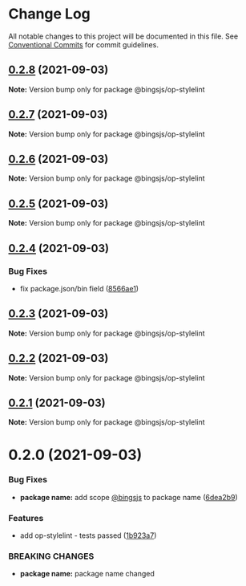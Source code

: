 # Change Log

All notable changes to this project will be documented in this file.
See [Conventional Commits](https://conventionalcommits.org) for commit guidelines.

## [0.2.8](https://github.com/bingtimren/op-tools/compare/@bingsjs/op-stylelint@0.2.7...@bingsjs/op-stylelint@0.2.8) (2021-09-03)

**Note:** Version bump only for package @bingsjs/op-stylelint





## [0.2.7](https://github.com/bingtimren/op-tools/compare/@bingsjs/op-stylelint@0.2.6...@bingsjs/op-stylelint@0.2.7) (2021-09-03)

**Note:** Version bump only for package @bingsjs/op-stylelint





## [0.2.6](https://github.com/bingtimren/op-tools/compare/@bingsjs/op-stylelint@0.2.5...@bingsjs/op-stylelint@0.2.6) (2021-09-03)

**Note:** Version bump only for package @bingsjs/op-stylelint





## [0.2.5](https://github.com/bingtimren/op-tools/compare/@bingsjs/op-stylelint@0.2.4...@bingsjs/op-stylelint@0.2.5) (2021-09-03)

**Note:** Version bump only for package @bingsjs/op-stylelint





## [0.2.4](https://github.com/bingtimren/op-tools/compare/@bingsjs/op-stylelint@0.2.3...@bingsjs/op-stylelint@0.2.4) (2021-09-03)


### Bug Fixes

* fix package.json/bin field ([8566ae1](https://github.com/bingtimren/op-tools/commit/8566ae17e9079f6d3114a2ac2e0b535a82eb8215))





## [0.2.3](https://github.com/bingtimren/op-tools/compare/@bingsjs/op-stylelint@0.2.2...@bingsjs/op-stylelint@0.2.3) (2021-09-03)

**Note:** Version bump only for package @bingsjs/op-stylelint





## [0.2.2](https://github.com/bingtimren/op-tools/compare/@bingsjs/op-stylelint@0.2.1...@bingsjs/op-stylelint@0.2.2) (2021-09-03)

**Note:** Version bump only for package @bingsjs/op-stylelint





## [0.2.1](https://github.com/bingtimren/op-tools/compare/@bingsjs/op-stylelint@0.2.0...@bingsjs/op-stylelint@0.2.1) (2021-09-03)

**Note:** Version bump only for package @bingsjs/op-stylelint





# 0.2.0 (2021-09-03)


### Bug Fixes

* **package name:** add scope [@bingsjs](https://github.com/bingsjs) to package name ([6dea2b9](https://github.com/bingtimren/op-tools/commit/6dea2b946c46b332afe669f0c732c05bb07fc89d))


### Features

* add op-stylelint - tests passed ([1b923a7](https://github.com/bingtimren/op-tools/commit/1b923a762e0f21a3fce7e753e61698ea5dd79430))


### BREAKING CHANGES

* **package name:** package name changed
